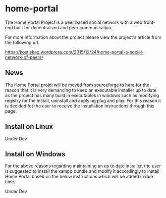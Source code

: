  # home-portal
The Home Portal Project is a peer based social network with a web front-end built for decentralized and peer communication.

For more information about the project please view the project's article from the following url.

https://kostiskag.wordpress.com/2015/12/24/home-portal-a-social-network-of-peers/

## News
The Home Portal projet will be moved from sourceforge to here for the reason that it is very demanding to keep an executable installer up to date as the project has many build in executables in windows such as modifying registry for the install, uninstall and applying plug and play. For this reason it is decided fot the user to receive the installation instructions through this page.

## Install on Linux
Under Dev

## Install on Windows
For the above reasons regarding maintaining an up to date installer, the user is suggested to install the xampp bundle and modify it accordingly to install Home Portal based on the below instructions which will be added in due time.

Under Dev

